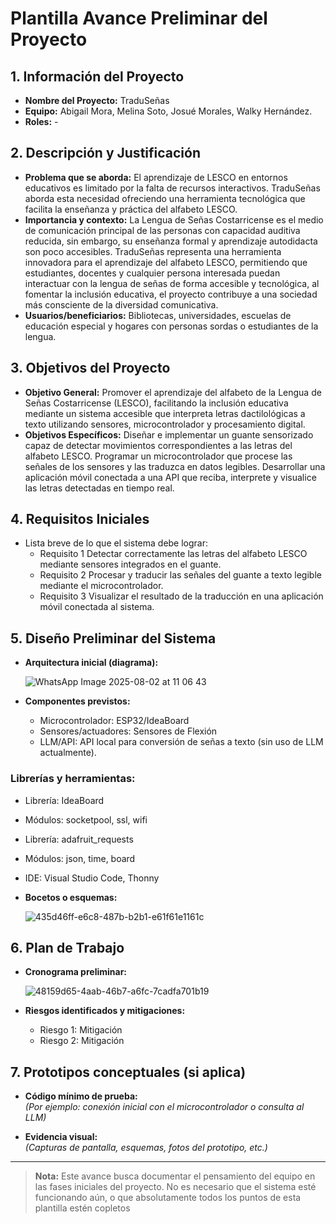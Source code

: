 # Plantilla Avance Preliminar del Proyecto

## 1. Información del Proyecto
- **Nombre del Proyecto:** TraduSeñas
- **Equipo:** Abigail Mora, Melina Soto, Josué Morales, Walky Hernández.
- **Roles:** - 

## 2. Descripción y Justificación
- **Problema que se aborda:**
  El aprendizaje de LESCO en entornos educativos es limitado por la falta de recursos interactivos. TraduSeñas aborda esta necesidad ofreciendo una herramienta tecnológica que facilita la enseñanza y práctica del alfabeto LESCO.
- **Importancia y contexto:**
  La Lengua de Señas Costarricense es el medio de comunicación principal de las personas con capacidad auditiva reducida, sin embargo, su enseñanza formal y aprendizaje autodidacta son poco accesibles. TraduSeñas representa una herramienta innovadora para el aprendizaje del alfabeto LESCO, permitiendo que estudiantes, docentes y cualquier persona interesada puedan interactuar con la lengua de señas de forma accesible y tecnológica, al fomentar la inclusión educativa, el proyecto contribuye a una sociedad más consciente de la diversidad comunicativa.
- **Usuarios/beneficiarios:**
  Bibliotecas, universidades, escuelas de educación especial y hogares con personas sordas o estudiantes de la lengua.

## 3. Objetivos del Proyecto
- **Objetivo General:**
  Promover el aprendizaje del alfabeto de la Lengua de Señas Costarricense (LESCO), facilitando la inclusión educativa mediante un sistema accesible que interpreta letras dactilológicas a texto utilizando sensores, microcontrolador y procesamiento digital.
- **Objetivos Específicos:**
  Diseñar e implementar un guante sensorizado capaz de detectar movimientos correspondientes a las letras del alfabeto LESCO.
  Programar un microcontrolador que procese las señales de los sensores y las traduzca en datos legibles.
  Desarrollar una aplicación móvil conectada a una API que reciba, interprete y visualice las letras detectadas en tiempo real.

## 4. Requisitos Iniciales
- Lista breve de lo que el sistema debe lograr:  
  - Requisito 1
    Detectar correctamente las letras del alfabeto LESCO mediante sensores integrados en el guante.
  - Requisito 2
    Procesar y traducir las señales del guante a texto legible mediante el microcontrolador.
  - Requisito 3
    Visualizar el resultado de la traducción en una aplicación móvil conectada al sistema.

## 5. Diseño Preliminar del Sistema
- **Arquitectura inicial (diagrama):**
   
  ![WhatsApp Image 2025-08-02 at 11 06 43](https://github.com/user-attachments/assets/ae671022-2f4b-4716-9184-d66ed2bdfa96)

- **Componentes previstos:**  
  - Microcontrolador: ESP32/IdeaBoard
  - Sensores/actuadores: Sensores de Flexión 
  - LLM/API: API local para conversión de señas a texto (sin uso de LLM actualmente).

### Librerías y herramientas:
  
  - Librería: IdeaBoard
  - Módulos: socketpool, ssl, wifi
    
  - Librería: adafruit_requests
  - Módulos: json, time, board
    
  - IDE: Visual Studio Code, Thonny


- **Bocetos o esquemas:**
  
  ![435d46ff-e6c8-487b-b2b1-e61f61e1161c](https://github.com/user-attachments/assets/79891ffc-639a-4970-b803-70fa446ac21d)
  
## 6. Plan de Trabajo
- **Cronograma preliminar:**
  
  ![48159d65-4aab-46b7-a6fc-7cadfa701b19](https://github.com/user-attachments/assets/e788e006-088e-44e9-83c3-92dfb425b4fc)

- **Riesgos identificados y mitigaciones:**  
  - Riesgo 1: Mitigación  
  - Riesgo 2: Mitigación  

## 7. Prototipos conceptuales (si aplica)
- **Código mínimo de prueba:**  
  *(Por ejemplo: conexión inicial con el microcontrolador o consulta al LLM)*  

- **Evidencia visual:**  
  *(Capturas de pantalla, esquemas, fotos del prototipo, etc.)*

---
> **Nota:** Este avance busca documentar el pensamiento del equipo en las fases iniciales del proyecto. No es necesario que el sistema esté funcionando aún, o que absolutamente todos los puntos de esta plantilla estén copletos
